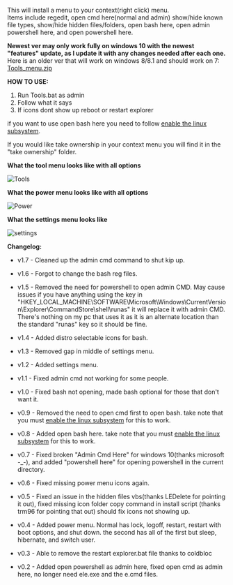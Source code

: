 This will install a menu to your context(right click) menu.  
Items include regedit, open cmd here(normal and admin) show/hide known file types, show/hide hidden files/folders, open bash here, open admin powershell here, and open powershell here.

**Newest ver may only work fully on windows 10 with the newest "features" update, as I update it with any changes needed after each one.**
Here is an older ver that will work on windows 8/8.1 and should work on 7: [Tools_menu.zip](https://cdn.discordapp.com/attachments/246402376099954689/288882232892981249/Tools_Menu.zip)


**HOW TO USE:**

1. Run Tools.bat as admin
2. Follow what it says
3. If icons dont show up reboot or restart explorer

if you want to use open bash here you need to follow [enable the linux subsystem](https://msdn.microsoft.com/en-us/commandline/wsl/install_guide).

If you would like take ownership in your context menu you will find it in the "take ownership" folder. 

**What the tool menu looks like with all options**


![Tools](https://i.imgur.com/YJcfjSb.png)


**What the power menu looks like with all options**


![Power](http://i.imgur.com/d7gK35h.png)

**What the settings menu looks like**

![settings](https://i.imgur.com/9epxxU5.png)


**Changelog:**

- v1.7 - Cleaned up the admin cmd command to shut kip up.

- v1.6 - Forgot to change the bash reg files.

- v1.5 - Removed the need for powershell to open admin CMD. May cause issues if you have anything using the key in "HKEY_LOCAL_MACHINE\SOFTWARE\Microsoft\Windows\CurrentVersion\Explorer\CommandStore\shell\runas" it will replace it with admin CMD. There's nothing on my pc that uses it as it is an alternate location than the standard "runas" key so it should be fine.

- v1.4 - Added distro selectable icons for bash.

- v1.3 - Removed gap in middle of settings menu.

- v1.2 - Added settings menu.

- v1.1 - Fixed admin cmd not working for some people.

- v1.0 - Fixed bash not opening, made bash optional for those that don't want it.

- v0.9 - Removed the need to open cmd first to open bash. take note that you must [enable the linux subsystem](https://msdn.microsoft.com/en-us/commandline/wsl/install_guide) for this to work.

- v0.8 - Added open bash here. take note that you must [enable the linux subsystem](https://msdn.microsoft.com/en-us/commandline/wsl/install_guide) for this to work.

- v0.7 - Fixed broken "Admin Cmd Here" for windows 10(thanks microsoft -_-), and added  "powershell here" for opening powershell in the current directory.

- v0.6 - Fixed missing power menu icons again.

- v0.5 - Fixed an issue in the hidden files vbs(thanks LEDelete for pointing it out), fixed missing icon folder copy command in install script (thanks trm96 for pointing that out) should fix icons not showing up.

- v0.4 - Added power menu. Normal has lock, logoff, restart, restart with boot options, and shut down. the second has all of the first but sleep, hibernate, and switch user.

- v0.3 - Able to remove the restart explorer.bat file thanks to coldbloc

- v0.2 - Added open powershell as admin here, fixed open cmd as admin here, no longer need ele.exe and the e.cmd files.